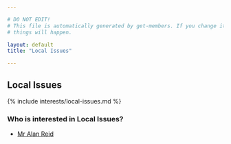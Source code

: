```yaml
---

# DO NOT EDIT!
# This file is automatically generated by get-members. If you change it, bad
# things will happen.

layout: default
title: "Local Issues"

---
```


## Local Issues

{% include interests/local-issues.md %}

### Who is interested in Local Issues?


* [Mr Alan Reid](/members/mr-alan-reid.html)
